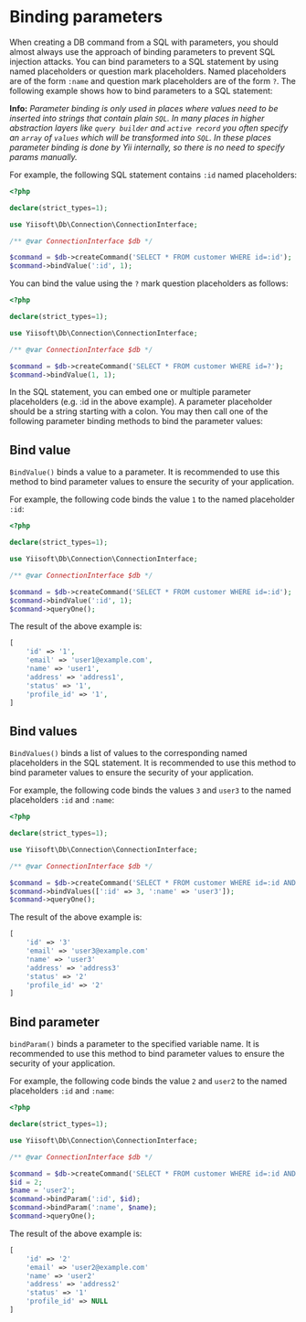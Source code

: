 # Binding parameters

When creating a DB command from a SQL with parameters, you should almost always use the approach of binding parameters to prevent SQL injection attacks. You can bind parameters to a SQL statement by using named placeholders or question mark placeholders. Named placeholders are of the form `:name` and question mark placeholders are of the form `?`. The following example shows how to bind parameters to a SQL statement:

**Info:** *Parameter binding is only used in places where values need to be inserted into strings that contain plain `SQL`. In many places in higher abstraction layers like `query builder` and `active record` you often specify an `array` of `values` which will be transformed into `SQL`. In these places parameter binding is done by Yii internally, so there is no need to specify params manually.*

For example, the following SQL statement contains `:id` named placeholders:

```php
<?php

declare(strict_types=1);

use Yiisoft\Db\Connection\ConnectionInterface;

/** @var ConnectionInterface $db */

$command = $db->createCommand('SELECT * FROM customer WHERE id=:id');
$command->bindValue(':id', 1);
```

You can bind the value using the `?` mark question placeholders as follows:

```php
<?php

declare(strict_types=1);

use Yiisoft\Db\Connection\ConnectionInterface;

/** @var ConnectionInterface $db */

$command = $db->createCommand('SELECT * FROM customer WHERE id=?');
$command->bindValue(1, 1);
```

In the SQL statement, you can embed one or multiple parameter placeholders (e.g. :id in the above example). A parameter placeholder should be a string starting with a colon. You may then call one of the following parameter binding methods to bind the parameter values:

## Bind value

`BindValue()` binds a value to a parameter. It is recommended to use this method to bind parameter values to ensure the security of your application.

For example, the following code binds the value `1` to the named placeholder `:id`:

```php
<?php

declare(strict_types=1);

use Yiisoft\Db\Connection\ConnectionInterface;

/** @var ConnectionInterface $db */

$command = $db->createCommand('SELECT * FROM customer WHERE id=:id');
$command->bindValue(':id', 1);
$command->queryOne();
```

The result of the above example is:

```php
[
    'id' => '1',
    'email' => 'user1@example.com',
    'name' => 'user1',
    'address' => 'address1',
    'status' => '1',
    'profile_id' => '1',
]
```

## Bind values

`BindValues()` binds a list of values to the corresponding named placeholders in the SQL statement. It is recommended to use this method to bind parameter values to ensure the security of your application.

For example, the following code binds the values `3` and `user3` to the named placeholders `:id` and `:name`:

```php
<?php

declare(strict_types=1);

use Yiisoft\Db\Connection\ConnectionInterface;

/** @var ConnectionInterface $db */

$command = $db->createCommand('SELECT * FROM customer WHERE id=:id AND name=:name');
$command->bindValues([':id' => 3, ':name' => 'user3']);
$command->queryOne();
```

The result of the above example is:

```php
[
    'id' => '3'
    'email' => 'user3@example.com'
    'name' => 'user3'
    'address' => 'address3'
    'status' => '2'
    'profile_id' => '2'
]
```

## Bind parameter

`bindParam()` binds a parameter to the specified variable name. It is recommended to use this method to bind parameter values to ensure the security of your application.

For example, the following code binds the value `2` and `user2` to the named placeholders `:id` and `:name`:

```php
<?php

declare(strict_types=1);

use Yiisoft\Db\Connection\ConnectionInterface;

/** @var ConnectionInterface $db */

$command = $db->createCommand('SELECT * FROM customer WHERE id=:id AND name=:name');
$id = 2;
$name = 'user2';
$command->bindParam(':id', $id);
$command->bindParam(':name', $name);
$command->queryOne();
```

The result of the above example is:

```php
[
    'id' => '2'
    'email' => 'user2@example.com'
    'name' => 'user2'
    'address' => 'address2'
    'status' => '1'
    'profile_id' => NULL
]
```
